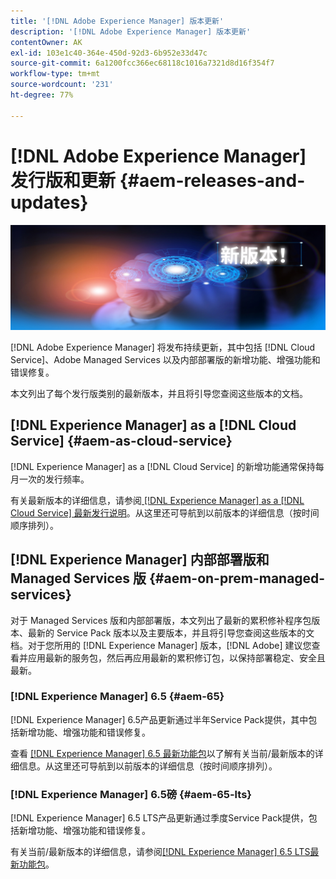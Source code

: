 ```yaml
---
title: '[!DNL Adobe Experience Manager] 版本更新'
description: '[!DNL Adobe Experience Manager] 版本更新'
contentOwner: AK
exl-id: 103e1c40-364e-450d-92d3-6b952e33d47c
source-git-commit: 6a1200fcc366ec68118c1016a7321d8d16f354f7
workflow-type: tm+mt
source-wordcount: '231'
ht-degree: 77%

---
```


# [!DNL Adobe Experience Manager] 发行版和更新 {#aem-releases-and-updates}

![[!DNL Experience Manager] 新版本](assets/new-aem-releases1.jpeg)

[!DNL Adobe Experience Manager] 将发布持续更新，其中包括 [!DNL Cloud Service]、Adobe Managed Services 以及内部部署版的新增功能、增强功能和错误修复。

本文列出了每个发行版类别的最新版本，并且将引导您查阅这些版本的文档。

## [!DNL Experience Manager] as a [!DNL Cloud Service] {#aem-as-cloud-service}

[!DNL Experience Manager] as a [!DNL Cloud Service] 的新增功能通常保持每月一次的发行频率。

有关最新版本的详细信息，请参阅[ [!DNL Experience Manager] as a [!DNL Cloud Service] 最新发行说明](https://experienceleague.adobe.com/zh-hans/docs/experience-manager-cloud-service/content/release-notes/release-notes/release-notes-current)。从这里还可导航到以前版本的详细信息（按时间顺序排列）。

## [!DNL Experience Manager] 内部部署版和 Managed Services 版 {#aem-on-prem-managed-services}

对于 Managed Services 版和内部部署版，本文列出了最新的累积修补程序包版本、最新的 Service Pack 版本以及主要版本，并且将引导您查阅这些版本的文档。对于您所用的 [!DNL Experience Manager] 版本，[!DNL Adobe] 建议您查看并应用最新的服务包，然后再应用最新的累积修订包，以保持部署稳定、安全且最新。

### [!DNL Experience Manager] 6.5 {#aem-65}

[!DNL Experience Manager] 6.5产品更新通过半年Service Pack提供，其中包括新增功能、增强功能和错误修复。

查看 [[!DNL Experience Manager] 6.5 最新功能包](https://experienceleague.adobe.com/zh-hans/docs/experience-manager-65/content/release-notes/release-notes)以了解有关当前/最新版本的详细信息。从这里还可导航到以前版本的详细信息（按时间顺序排列）。

### [!DNL Experience Manager] 6.5磅 {#aem-65-lts}

[!DNL Experience Manager] 6.5 LTS产品更新通过季度Service Pack提供，包括新增功能、增强功能和错误修复。

有关当前/最新版本的详细信息，请参阅[[!DNL Experience Manager] 6.5 LTS最新功能包](https://experienceleague.adobe.com/en/docs/experience-manager-65-lts/content/release-notes/release-notes?lang=en)。


